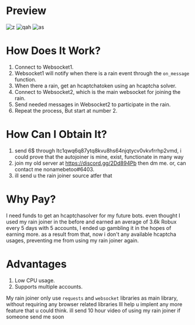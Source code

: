 # Preview
![z](https://github.com/subandi123/Bloxflip-rain-joiner/assets/74751653/c30a7795-5a03-453d-915c-640be7ee1beb)
![qah](https://github.com/subandi123/Bloxflip-rain-joiner/assets/74751653/ef0fff20-2caa-4559-a64c-58e5ab7a4b76)
![as](https://github.com/subandi123/Bloxflip-rain-joiner/assets/74751653/5a5a23bb-f8b3-43f7-b061-cca4b5a5f6b9)

# How Does It Work?
1. Connect to Websocket1.
2. Websocket1 will notify when there is a rain event through the `on_message` function.
3. When there a rain, get an hcaptchatoken using an hcaptcha solver.
4. Connect to Websocket2, which is the main websocket for joining the rain.
5. Send needed messages in Websocket2 to participate in the rain.
6. Repeat the process, But start at number 2.

# How Can I Obtain It?
1. send 6$ through ltc1qwq6q87ytq8kvu8hs64njqtycv0vkvfrrhp2vmd, i could prove that the autojoiner is mine, exist, functionate in many way 
2. join my old server at https://discord.gg/2Dd894Pb then dm me. or, can contact me nonamebetoo#6403.
3. ill send u the rain joiner source atfer that

# Why Pay?
I need funds to get an hcaptchasolver for my future bots. even thought I used my rain joiner in the before and earned an average of 3.6k Robux every 5 days with 5 accounts, I ended up gambling it in the hopes of earning more. as a result from that, now i don't any available hcaptcha usages, preventing me from using my rain joiner again.

# Advantages
1. Low CPU usage.
2. Supports multiple accounts.

My rain joiner only use `requests` and `websocket` libraries as main library, without requiring any browser related libraries
Ill help u implent any more feature that u could think. ill send 10 hour video of using my rain joiner if someone send me soon
